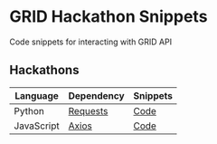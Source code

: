 # GRID Hackathon Snippets
Code snippets for interacting with GRID API

## Hackathons
| Language  | Dependency  | Snippets |
|---|---|---|
| Python | [Requests](https://github.com/requests/requests)  | [Code](./python) |
| JavaScript | [Axios](https://github.com/axios/axios)  | [Code](./javascript) |